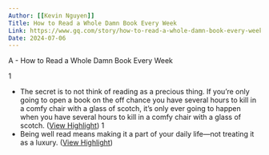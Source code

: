 ```yaml
---
Author: [[Kevin Nguyen]]
Title: How to Read a Whole Damn Book Every Week
Link: https://www.gq.com/story/how-to-read-a-whole-damn-book-every-week
Date: 2024-07-06
---
```

A - How to Read a Whole Damn Book Every Week

1
- The secret is to not think of reading as a precious thing. If you’re only going to open a book on the off chance you have several hours to kill in a comfy chair with a glass of scotch, it’s only ever going to happen when you have several hours to kill in a comfy chair with a glass of scotch. ([View Highlight](https://read.readwise.io/read/01gr1s64250dfz01xe96ebb0ap))
1
- Being well read means making it a part of your daily life—not treating it as a luxury. ([View Highlight](https://read.readwise.io/read/01gr1s6bdg4c8fdybx2yv8x9t7))
